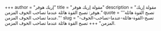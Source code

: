 +++
author = "إريك هوفر"
title = "مقولة إريك هوفر"
description = "مقولة إريك هوفر: تصبح القوة هائلة عندما تصاحب الخوف المزمن."
quote = '''تصبح القوة هائلة عندما تصاحب الخوف المزمن.'''
slug = "تصبح-القوة-هائلة-عندما-تصاحب-الخوف-المزمن"
+++
تصبح القوة هائلة عندما تصاحب الخوف المزمن.
